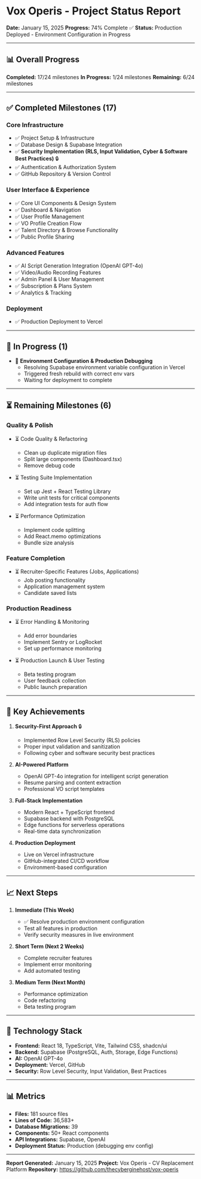 # Vox Operis - Project Status Report

**Date:** January 15, 2025
**Progress:** 74% Complete ✅
**Status:** Production Deployed - Environment Configuration in Progress

---

## 📊 Overall Progress

**Completed:** 17/24 milestones
**In Progress:** 1/24 milestones
**Remaining:** 6/24 milestones

---

## ✅ Completed Milestones (17)

### Core Infrastructure
- ✅ Project Setup & Infrastructure
- ✅ Database Design & Supabase Integration
- ✅ **Security Implementation (RLS, Input Validation, Cyber & Software Best Practices)** 🔒
- ✅ Authentication & Authorization System
- ✅ GitHub Repository & Version Control

### User Interface & Experience
- ✅ Core UI Components & Design System
- ✅ Dashboard & Navigation
- ✅ User Profile Management
- ✅ VO Profile Creation Flow
- ✅ Talent Directory & Browse Functionality
- ✅ Public Profile Sharing

### Advanced Features
- ✅ AI Script Generation Integration (OpenAI GPT-4o)
- ✅ Video/Audio Recording Features
- ✅ Admin Panel & User Management
- ✅ Subscription & Plans System
- ✅ Analytics & Tracking

### Deployment
- ✅ Production Deployment to Vercel

---

## 🔄 In Progress (1)

- 🔄 **Environment Configuration & Production Debugging**
  - Resolving Supabase environment variable configuration in Vercel
  - Triggered fresh rebuild with correct env vars
  - Waiting for deployment to complete

---

## ⏳ Remaining Milestones (6)

### Quality & Polish
- ⏳ Code Quality & Refactoring
  - Clean up duplicate migration files
  - Split large components (Dashboard.tsx)
  - Remove debug code

- ⏳ Testing Suite Implementation
  - Set up Jest + React Testing Library
  - Write unit tests for critical components
  - Add integration tests for auth flow

- ⏳ Performance Optimization
  - Implement code splitting
  - Add React.memo optimizations
  - Bundle size analysis

### Feature Completion
- ⏳ Recruiter-Specific Features (Jobs, Applications)
  - Job posting functionality
  - Application management system
  - Candidate saved lists

### Production Readiness
- ⏳ Error Handling & Monitoring
  - Add error boundaries
  - Implement Sentry or LogRocket
  - Set up performance monitoring

- ⏳ Production Launch & User Testing
  - Beta testing program
  - User feedback collection
  - Public launch preparation

---

## 🎯 Key Achievements

1. **Security-First Approach** 🔒
   - Implemented Row Level Security (RLS) policies
   - Proper input validation and sanitization
   - Following cyber and software security best practices

2. **AI-Powered Platform**
   - OpenAI GPT-4o integration for intelligent script generation
   - Resume parsing and content extraction
   - Professional VO script templates

3. **Full-Stack Implementation**
   - Modern React + TypeScript frontend
   - Supabase backend with PostgreSQL
   - Edge functions for serverless operations
   - Real-time data synchronization

4. **Production Deployment**
   - Live on Vercel infrastructure
   - GitHub-integrated CI/CD workflow
   - Environment-based configuration

---

## 📈 Next Steps

1. **Immediate (This Week)**
   - ✅ Resolve production environment configuration
   - Test all features in production
   - Verify security measures in live environment

2. **Short Term (Next 2 Weeks)**
   - Complete recruiter features
   - Implement error monitoring
   - Add automated testing

3. **Medium Term (Next Month)**
   - Performance optimization
   - Code refactoring
   - Beta testing program

---

## 🚀 Technology Stack

- **Frontend:** React 18, TypeScript, Vite, Tailwind CSS, shadcn/ui
- **Backend:** Supabase (PostgreSQL, Auth, Storage, Edge Functions)
- **AI:** OpenAI GPT-4o
- **Deployment:** Vercel, GitHub
- **Security:** Row Level Security, Input Validation, Best Practices

---

## 📊 Metrics

- **Files:** 181 source files
- **Lines of Code:** 36,583+
- **Database Migrations:** 39
- **Components:** 50+ React components
- **API Integrations:** Supabase, OpenAI
- **Deployment Status:** Production (debugging env config)

---

**Report Generated:** January 15, 2025
**Project:** Vox Operis - CV Replacement Platform
**Repository:** https://github.com/thecyberginehost/vox-operis
